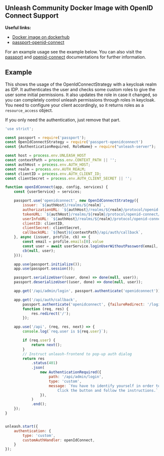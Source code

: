 ## Unleash Community Docker Image with OpenID Connect Support

**Useful links:**

- [Docker image on dockerhub](https://hub.docker.com/r/unleashorg/unleash-community-openid-connect)
- [passport-openid-connect](https://www.passportjs.org/packages/passport-openidconnect/)

For an example usage see the example below.
You can also visit the [passport](https://www.passportjs.org/docs/) and [openid-connect](https://www.passportjs.org/packages/passport-openidconnect/) documentations for further information.

## Example

This shows the usage of the OpenIdConnectStrategy with a keycloak realm as IDP.
It authenticates the user and checks some custom roles to give the user some initial permissions. 
It also updates the role in case it changed, so you can completely control unleash permissions through roles in keycloak.
You need to configure your client accordingly, so it returns roles as a `resource_access` object.

If you only need the authentication, just remove that part.

```javascript
'use strict';

const passport = require('passport');
const OpenIdConnectStrategy = require('passport-openidconnect')
const {AuthenticationRequired, RoleName} = require("unleash-server");

const host = process.env.UNLEASH_HOST
const contextPath = process.env.CONTEXT_PATH || '';
const authHost = process.env.AUTH_HOST;
const realm = process.env.AUTH_REALM;
const clientID = process.env.AUTH_CLIENT_ID;
const clientSecret = process.env.AUTH_CLIENT_SECRET || '';

function openIdConnect(app, config, services) {
    const {userService} = services;

    passport.use('openidconnect', new OpenIdConnectStrategy({
        issuer: `${authHost}/realms/${realm}`,
        authorizationURL: `${authHost}/realms/${realm}/protocol/openid-connect/auth`,
        tokenURL: `${authHost}/realms/${realm}/protocol/openid-connect/token`,
        userInfoURL: `${authHost}/realms/${realm}/protocol/openid-connect/userinfo`,
        clientID: clientID,
        clientSecret: clientSecret,
        callbackURL: `${host}${contextPath}/api/auth/callback`,
    }, async (issuer, profile, cb) => {
        const email = profile.emails[0].value
        const user = await userService.loginUserWithoutPassword(email, true)
        cb(null, user);
    }));

    app.use(passport.initialize());
    app.use(passport.session());

    passport.serializeUser((user, done) => done(null, user));
    passport.deserializeUser((user, done) => done(null, user));

    app.get('/api/admin/login', passport.authenticate('openidconnect'));

    app.get('/api/auth/callback',
        passport.authenticate('openidconnect', {failureRedirect: '/login', failureMessage: true}),
        function (req, res) {
            res.redirect('/');
        });

    app.use('/api', (req, res, next) => {
        console.log(`req.user is ${req.user}`);

        if (req.user) {
            return next();
        }
        // Instruct unleash-frontend to pop-up auth dialog
        return res
            .status(401)
            .json(
                new AuthenticationRequired({
                    path: '/api/admin/login',
                    type: 'custom',
                    message: `You have to identify yourself in order to use Unleash. 
                        Click the button and follow the instructions.`,
                }),
            )
            .end();
    });
}


unleash.start({
    authentication: {
        type: 'custom',
        customAuthHandler: openIdConnect,
    }
});
```
